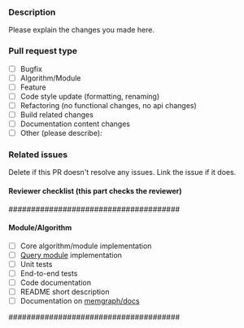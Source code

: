 ### Description

Please explain the changes you made here.

### Pull request type

- [ ] Bugfix
- [ ] Algorithm/Module
- [ ] Feature
- [ ] Code style update (formatting, renaming)
- [ ] Refactoring (no functional changes, no api changes)
- [ ] Build related changes
- [ ] Documentation content changes
- [ ] Other (please describe):

### Related issues

Delete if this PR doesn't resolve any issues. Link the issue if it does.
#### Reviewer checklist (this part checks the reviewer)

######################################
#### Module/Algorithm
- [ ] Core algorithm/module implementation
- [ ] [Query module](https://memgraph.com/docs/memgraph/reference-guide/query-modules) implementation
- [ ] Unit tests
- [ ] End-to-end tests
- [ ] Code documentation
- [ ] README short description
- [ ] Documentation on [memgraph/docs](https://github.com/memgraph/docs)

######################################
